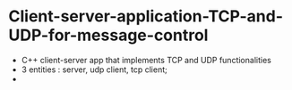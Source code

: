 # Client-server-application-TCP-and-UDP-for-message-control
- C++ client-server app that implements TCP and UDP functionalities
- 3 entities : server, udp client, tcp client;
- 
